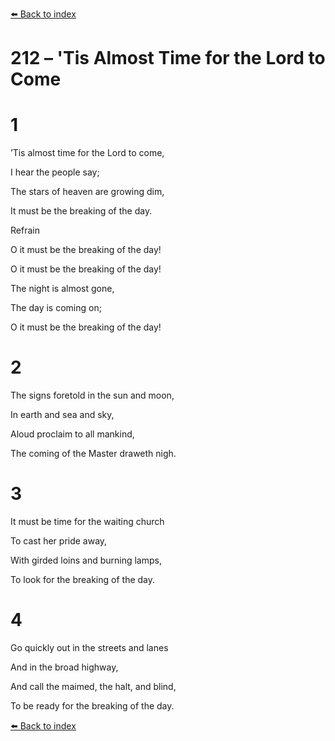 [⬅️ Back to index](../README.md)

# 212 – 'Tis Almost Time for the Lord to Come





# 1

’Tis almost time for the Lord to come,

I hear the people say;

The stars of heaven are growing dim,

It must be the breaking of the day.



Refrain

O it must be the breaking of the day!

O it must be the breaking of the day!

The night is almost gone,

The day is coming on;

O it must be the breaking of the day!



# 2

The signs foretold in the sun and moon,

In earth and sea and sky,

Aloud proclaim to all mankind,

The coming of the Master draweth nigh.



# 3

It must be time for the waiting church

To cast her pride away,

With girded loins and burning lamps,

To look for the breaking of the day.



# 4

Go quickly out in the streets and lanes

And in the broad highway,

And call the maimed, the halt, and blind,

To be ready for the breaking of the day.

[⬅️ Back to index](../README.md)
